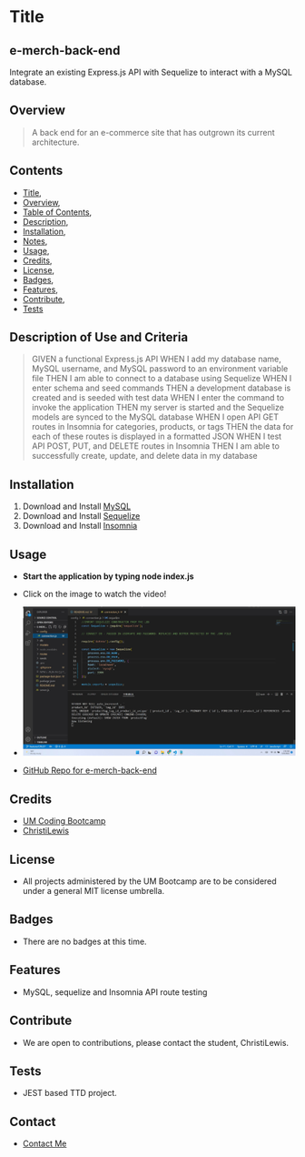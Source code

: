 # Title
## e-merch-back-end
Integrate an existing Express.js API with Sequelize to interact with a MySQL database.

## Overview 
>A back end for an e-commerce site that has outgrown its current architecture.

## Contents
* [Title](#title),
* [Overview](#overview),
* [Table of Contents](#contents),
* [Description](#description),
* [Installation](#installation),
* [Notes](#notes),
* [Usage](#usage),
* [Credits](#credits),
* [License](#license),
* [Badges](#badges),
* [Features](#features),
* [Contribute](#contribute),
* [Tests](#tests)

## Description of Use and Criteria
> GIVEN a functional Express.js API
WHEN I add my database name, MySQL username, and MySQL password to an environment variable file
THEN I am able to connect to a database using Sequelize
WHEN I enter schema and seed commands
THEN a development database is created and is seeded with test data
WHEN I enter the command to invoke the application
THEN my server is started and the Sequelize models are synced to the MySQL database
WHEN I open API GET routes in Insomnia for categories, products, or tags
THEN the data for each of these routes is displayed in a formatted JSON
WHEN I test API POST, PUT, and DELETE routes in Insomnia
THEN I am able to successfully create, update, and delete data in my database
>

## Installation
1) Download and Install [MySQL](https://www.mysql.com/)
2) Download and Install [Sequelize](https://sequelize.org/)
3) Download and Install [Insomnia](https://insomnia.rest/)

## Usage

* **Start the application by typing node index.js**
* Click on the image to watch the video!
* [![Watch the video](./assets/images/e-merch-back-end.jpg)]( https://youtu.be/Gs_r_HABNJM)

* [GitHub Repo for e-merch-back-end](https://github.com/ChristiLewis/e-merch-back-end)


## Credits
* [UM Coding Bootcamp](https://bootcamp.miami.edu/coding/)
* [ChristiLewis](https://github.com/ChristiLewis)

## License
* All projects administered by the UM Bootcamp are to be considered under a general MIT license umbrella.
  
## Badges
* There are no badges at this time.

## Features
* MySQL, sequelize and Insomnia API route testing

## Contribute
* We are open to contributions, please contact the student, ChristiLewis.

## Tests
* JEST based TTD project.

## Contact
* [Contact Me](clc@xxxxxxx.com)